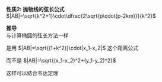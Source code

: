 **性质2: 抛物线的弦长公式**  
$|AB|=\sqrt{k^2+1}\cdot\dfrac{2\sqrt{p\cdot(p-2km)}}{k^2}$  
  
**推导**  
与计算椭圆的弦长方法一样  
  
是用 $|AB|=\sqrt{(1+k^2)}\cdot|x_1-x_2|$ 这个距离公式  
  
而不是 $|AB|=\sqrt{(x_1-x_2)^2+(y_1-y_2)^2}$  
  
这样可以结合韦达定理  
